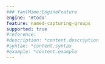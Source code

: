 ```yaml
---
### YamlMime:EngineFeature
engine: '#todo'
feature: named-capturing-groups
supported: true
#reference: 
#description: *content.description
#syntax: *content.syntax
#example: *content.example
---
```

